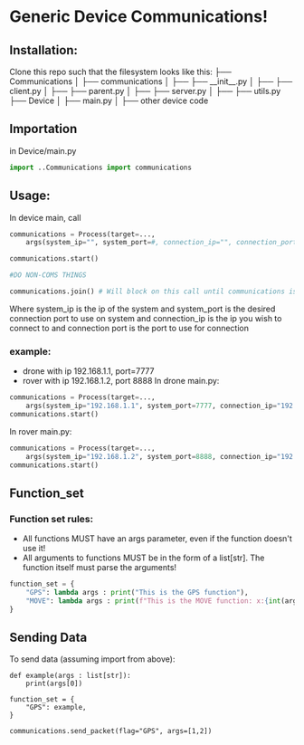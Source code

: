# Generic Device Communications!

## Installation:
Clone this repo such that the filesystem looks like this:
├── Communications
│ ├── communications
│ ├── ├── \_\_init\_\_.py
│ ├── ├── client.py
│ ├── ├── parent.py
│ ├── ├── server.py
│ ├── ├── utils.py
├── Device
│ ├── main.py
│ ├── other device code

## Importation
in Device/main.py
```python
import ..Communications import communications
```

## Usage:
In device main, call

```python
communications = Process(target=...,
    args(system_ip="", system_port=#, connection_ip="", connection_port=#, function_set={}))

communications.start()

#DO NON-COMS THINGS

communications.join() # Will block on this call until communications is done. Call last

```

Where system_ip is the ip of the system and system_port is the desired connection port to use on system and
connection_ip is the ip you wish to connect to and connection port is the port to use for connection

### example:
* drone with ip 192.168.1.1, port=7777
* rover with ip 192.168.1.2, port 8888
In drone main.py:
```python
communications = Process(target=...,
    args(system_ip="192.168.1.1", system_port=7777, connection_ip="192.168.1.2", connection_port=8888, function_set={}))
communications.start()
```
In rover main.py:
```python
communications = Process(target=...,
    args(system_ip="192.168.1.2", system_port=8888, connection_ip="192.168.1.1", connection_port=7777, function_set={}))
communications.start()
```

## Function_set
### Function set rules:
* All functions MUST have an args parameter, even if the function doesn't use it!
* All arguments to functions MUST be in the form of a list[str]. The function itself must parse the arguments!
```python
function_set = {
    "GPS": lambda args : print("This is the GPS function"),
    "MOVE": lambda args : print(f"This is the MOVE function: x:{int(args[0])}, y:{int(args[1])}"),
}
```

## Sending Data
To send data (assuming import from above):
```python3
def example(args : list[str]):
    print(args[0])

function_set = {
    "GPS": example,
}

communications.send_packet(flag="GPS", args=[1,2])
```
